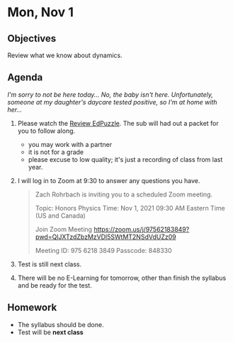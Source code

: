 Mon, Nov 1
=========    
  
Objectives  
------------  
Review what we know about dynamics.
  
Agenda    
---------    

*I'm sorry to not be here today... No, the baby isn't here.  Unfortunately, someone at my daughter's daycare tested positive, so I'm at home with her...*

 
1. Please watch the [Review EdPuzzle][ep].  The sub will had out a packet for you to follow along.
	- you may work with a partner
	- it is not for a grade
	- please excuse to low quality; it's just a recording of class from last year.
2. I will log in to Zoom at 9:30 to answer any questions you have.
	>Zach Rohrbach is inviting you to a scheduled Zoom meeting.
	>
	>Topic: Honors Physics
	>Time: Nov 1, 2021 09:30 AM Eastern Time (US and Canada)
	>
	>Join Zoom Meeting
	>https://zoom.us/j/97562183849?pwd=QlJXTzdZbzMzVDl5SWtMT2NSdVdUZz09
	>
	>Meeting ID: 975 6218 3849
	>Passcode: 848330



3. Test is still next class.
4. There will be no E-Learning for tomorrow, other than finish the syllabus and be ready for the test.
  
Homework  
-------------    
- The syllabus should be done.
- Test will be **next class**

[ep]: https://avon.schoology.com/external_tool/2045174275/launch
<!--stackedit_data:
eyJoaXN0b3J5IjpbODk5MjkxNzA3LC0xMTI4NTQ5ODA1LDM2Nj
kzMzEyMywtMzE0MzY4MjEyLC03OTAyNjE3MDksMTQ0OTQ1MjE4
MiwtMjUzNjcwNTkwLC05NTUxMTMxODYsNDg1OTAwMzQ1LC0zNT
Q5NjI2OTUsMTQxNTkxNjAxMiw0MDU0OTE2MDIsLTE5NzMxOTQy
MjcsLTEzNTQ4NTUxOTEsNTk4MzYzMTc1LC0xOTc2MDI1ODc3LC
0xOTU4MTU3NzMwLDM4MjQ3OTA2MywtMTUxMDA5MjA3NCwyMDQy
OTcwNTY1XX0=
-->